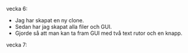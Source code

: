 vecka 6:
- Jag har skapat en ny clone.
- Sedan har jag skapat alla filer och GUI.
- Gjorde så att man kan ta fram GUI med två text rutor och en knapp.

vecka 7: